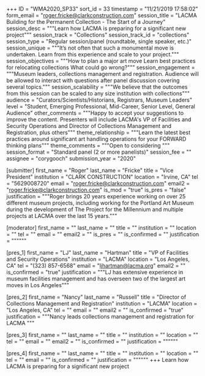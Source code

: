 +++
ID = "WMA2020_SP33"
sort_id = 33
timestamp = "11/21/2019 17:58:02"
form_email = "roger.fricke@clarkconstruction.com"
session_title = "LACMA Building for the Permanent Collection - The Start of a Journey"
session_desc = """Learn how LACMA is preparing for a significant new project"""
session_track = "Collections"
session_track_id = "collections"
session_type = "Regular session/panel (roundtable, single speaker, etc.)"
session_unique = """It’s not often that such a monumental move is undertaken.  Learn from this experience and scale to your project."""
session_objectives = """How to plan a major art move
Learn best practices for relocating collections
What could go wrong?"""
session_engagement = """Museum leaders, collections management and registration.  Audience will be allowed to interact with questions after panel discussion covering several topics."""
session_scalability = """We believe that the outcomes from this session can be scaled to any size institution with collections"""
audience = "Curators/Scientists/Historians, Registrars, Museum Leaders"
level = "Student, Emerging Professional, Mid-Career, Senior Level, General Audience"
other_comments = """Happy to accept your suggestions to improve the content.  Presenters will include LACMA's VP of Facilities and Security Operations and Director of Collections Management and Registration, plus others"""
theme_relationship = """Learn the latest best practices around significant art handling operations for your FORWARD thinking plans"""
theme_comments = """Open to considering """
session_format = "Standard panel (2 or more panelists)"
session_fee = ""
assignee = "corygooch"
submission_year = "2020"

[submitter]
first_name = "Roger"
last_name = "Fricke"
title = "Vice President"
institution = "CLARK CONSTRUCTION"
location = "Irvine, CA"
tel = "5629008720"
email = "roger.fricke@clarkconstruction.com"
email2 = "roger.fricke@clarkconstruction.com"
is_mod = "true"
is_pres = "false"
justification = """Roger brings 20 years experience working on over 25 different museum projects, including working for the Portland Art Museum during the development of The Project for the Millennium and multiple projects at LACMA over the last 15 years."""

[moderator]
first_name = ""
last_name = ""
title = ""
institution = ""
location = ""
tel = ""
email = ""
email2 = ""
is_pres = ""
is_confirmed = ""
justification = """"""

[pres_1]
first_name = "LJ"
last_name = "Hartman"
title = "VP of Facilities and Security Operations"
institution = "LACMA"
location = "Los Angeles, CA"
tel = "(323) 857-6568"
email = "ljhartman@lacma.org"
email2 = ""
is_confirmed = "true"
justification = """LJ has extensive experience in museum facilities management and has overseen two of the largest art moves in Los Angeles"""

[pres_2]
first_name = "Nancy"
last_name = "Russell"
title = "Director of Collections Management and Registration"
institution = "LACMA"
location = "Los Angeles, CA"
tel = ""
email = ""
email2 = ""
is_confirmed = "true"
justification = """Nancy leads collections management and registration for LACMA
"""

[pres_3]
first_name = ""
last_name = ""
title = ""
institution = ""
location = ""
tel = ""
email = ""
email2 = ""
is_confirmed = ""
justification = """"""

[pres_4]
first_name = ""
last_name = ""
title = ""
institution = ""
location = ""
tel = ""
email = ""
is_confirmed = ""
justification = """"""
+++
Learn how LACMA is preparing for a significant new project